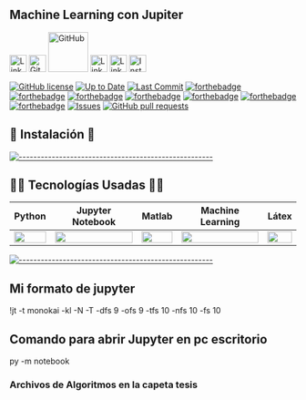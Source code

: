 ## Machine Learning con Jupiter
[<img src="https://i.postimg.cc/wT4x8tWS/codepenblanco.png" alt="LinkedIn" class="footer-nav__link-image" height="30px" />](https://codepen.io/amarianjel/)   [<img src="https://i.postimg.cc/5NBMxTJX/github.png" alt="GitHub" class="footer-nav__link-image" height="30px" />](https://github.com/amarianjel)   [<img src="https://i.postimg.cc/1Xj3mL3G/github-Pages-blanco.png" alt="GitHub" class="footer-nav__link-image" height="70px" style="margin-bottom: -20px;"/>](https://amarianjel.github.io/Portfolio/)  [<img src="https://i.postimg.cc/J7BLFtdc/linkedin.png" alt="LinkedIn" class="footer-nav__link-image" height="30px" />](https://www.linkedin.com/in/amarianjel/)   [<img src="https://i.postimg.cc/1zqYRTyp/facebook.png" alt="LinkedIn" class="footer-nav__link-image" height="30px" />](https://www.facebook.com/Abraham13071993/)   [<img src="https://i.postimg.cc/sfJtqS4W/instagram.png" alt="Instagram" class="footer-nav__link-image" height="30px" />](https://www.instagram.com/abr_marianjel/)

[![GitHub license](https://img.shields.io/badge/license-MIT-blue.svg)](https://docs.jupyter.org/en/latest/contributing/content-contributor.html)
[![Up to Date](https://github.com/ikatyang/emoji-cheat-sheet/workflows/Up%20to%20Date/badge.svg)](https://github.com/ikatyang/emoji-cheat-sheet/actions?query=workflow%3A%22Up+to+Date%22)
[![Last Commit](https://img.shields.io/github/last-commit/amarianjel/Extraction_to_api-citybik_and_page-snifa?color=blue)](https://github.com/amarianjel/Extraction_to_api-citybik_and_page-snifa/commits/main)
[![forthebadge](https://img.shields.io/badge/Made%20with-Python-1f425f.svg)](https://www.djangoproject.com/)
[![forthebadge](https://img.shields.io/badge/Made%20with-Jupyter%20Notebook-orange.svg)](https://jupyter.org/)
[![forthebadge](https://img.shields.io/badge/Machine%20Learning-1f425f.svg)](https://en.wikipedia.org/wiki/Machine_learning)
[![forthebadge](https://img.shields.io/badge/Decision%20Tree-1f425f.svg)](https://en.wikipedia.org/wiki/Decision_tree_learning)
[![forthebadge](https://img.shields.io/badge/Random%20Forest-1f425f.svg)](https://en.wikipedia.org/wiki/Random_forest)
[![forthebadge](https://img.shields.io/badge/Logistic%20Regression-1f425f.svg)](https://en.wikipedia.org/wiki/Logistic_regression)
[![forthebadge](https://img.shields.io/badge/Naive%20Bayes-1f425f.svg)](https://en.wikipedia.org/wiki/Naive_Bayes_classifier)
[![Issues](https://img.shields.io/github/issues/amarianjel/Extraction_to_api-citybik_and_page-snifa?color=0088ff)](https://github.com/amarianjel/Extraction_to_api-citybik_and_page-snifa/issues)
[![GitHub pull requests](https://img.shields.io/github/issues-pr/amarianjel/Extraction_to_api-citybik_and_page-snifa?color=0088ff)](https://github.com/amarianjel/Extraction_to_api-citybik_and_page-snifa/pulls)



## 🚀 Instalación 🚀


[![-----------------------------------------------------](https://raw.githubusercontent.com/andreasbm/readme/master/assets/lines/colored.png)](#table-of-contents)


## 👨‍💻 Tecnologías Usadas 👨‍💻
<table>
  <thead>
    <tr>
      <th>Python</th>
      <th>Jupyter Notebook</th>
      <th>Matlab</th>
      <th>Machine Learning</th>
      <th>Látex</th>
    </tr>
  </thead>
  <tbody>
    <tr>
      <td>
        <img src="https://i.postimg.cc/mrkzsNjW/Python.png" width="100%" />
      </td>
      <td>
        <img src="https://i.postimg.cc/7LmvsNWk/jupyter.png" width="100%" />
      </td>
      <td>
        <img src="https://i.postimg.cc/sXrBmsq8/matlab.png" width="100%" />
      </td>
      <td>
        <img src="https://i.postimg.cc/ZnYSYMv0/Machine-learning-logo-1.png" width="100%" />
      </td>
      <td>
        <img src="https://i.postimg.cc/GpY8vH7G/latex-logo.png" width="100%" />
      </td>
    </tr>
  </tbody>
</table>

[![-----------------------------------------------------](https://raw.githubusercontent.com/andreasbm/readme/master/assets/lines/colored.png)](#table-of-contents)

## Mi formato de jupyter
!jt -t monokai -kl -N -T -dfs 9 -ofs 9 -tfs 10 -nfs 10 -fs 10

## Comando para abrir Jupyter en pc escritorio
py -m notebook

### Archivos de Algoritmos en la capeta tesis

